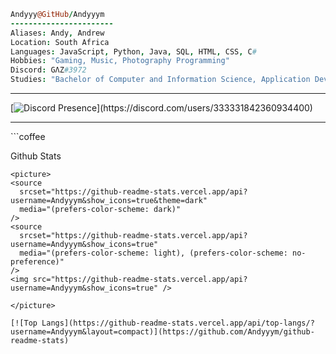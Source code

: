 ```coffee
Andyyy@GitHub/Andyyym
-----------------------
Aliases: Andy, Andrew
Location: South Africa
Languages: JavaScript, Python, Java, SQL, HTML, CSS, C#
Hobbies: "Gaming, Music, Photography Programming"
Discord: GΛZ#3972
Studies: "Bachelor of Computer and Information Science, Application Development"
``` 
<hr>

[![Discord Presence](https://lanyard-profile-readme.vercel.app/api/333331842360934400?theme=light&bg=9dc5ed&animated=false&hideDiscrim=true&borderRadius=30px&idleMessage=Surfing%20in%20Cyber%20Space...)](https://discord.com/users/333331842360934400)
<hr>
```coffee

Github Stats

```
<picture>
<source 
  srcset="https://github-readme-stats.vercel.app/api?username=Andyyym&show_icons=true&theme=dark"
  media="(prefers-color-scheme: dark)"
/>
<source
  srcset="https://github-readme-stats.vercel.app/api?username=Andyyym&show_icons=true"
  media="(prefers-color-scheme: light), (prefers-color-scheme: no-preference)"
/>
<img src="https://github-readme-stats.vercel.app/api?username=Andyyym&show_icons=true" />

</picture>

[![Top Langs](https://github-readme-stats.vercel.app/api/top-langs/?username=Andyyym&layout=compact)](https://github.com/Andyyym/github-readme-stats)
